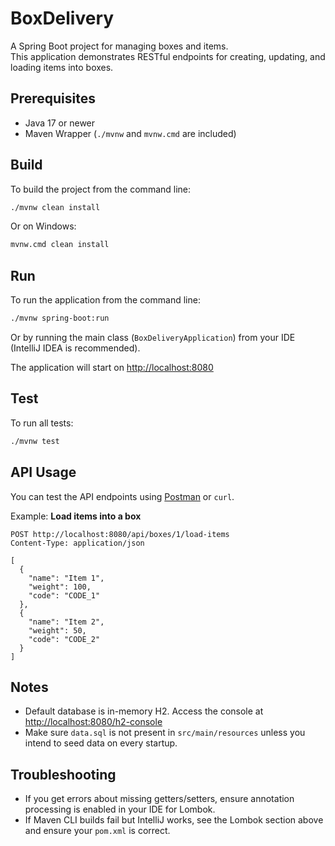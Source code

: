 # BoxDelivery

A Spring Boot project for managing boxes and items.  
This application demonstrates RESTful endpoints for creating, updating, and loading items into boxes.

## Prerequisites

- Java 17 or newer
- Maven Wrapper (`./mvnw` and `mvnw.cmd` are included)

## Build

To build the project from the command line:

```bash
./mvnw clean install
```

Or on Windows:

```bat
mvnw.cmd clean install
```

## Run

To run the application from the command line:

```bash
./mvnw spring-boot:run
```

Or by running the main class (`BoxDeliveryApplication`) from your IDE (IntelliJ IDEA is recommended).

The application will start on [http://localhost:8080](http://localhost:8080)

## Test

To run all tests:

```bash
./mvnw test
```

## API Usage

You can test the API endpoints using [Postman](https://www.postman.com/) or `curl`.

Example: **Load items into a box**

```http
POST http://localhost:8080/api/boxes/1/load-items
Content-Type: application/json

[
  {
    "name": "Item 1",
    "weight": 100,
    "code": "CODE_1"
  },
  {
    "name": "Item 2",
    "weight": 50,
    "code": "CODE_2"
  }
]
```

## Notes

- Default database is in-memory H2. Access the console at [http://localhost:8080/h2-console](http://localhost:8080/h2-console)
- Make sure `data.sql` is not present in `src/main/resources` unless you intend to seed data on every startup.

## Troubleshooting

- If you get errors about missing getters/setters, ensure annotation processing is enabled in your IDE for Lombok.
- If Maven CLI builds fail but IntelliJ works, see the Lombok section above and ensure your `pom.xml` is correct.
